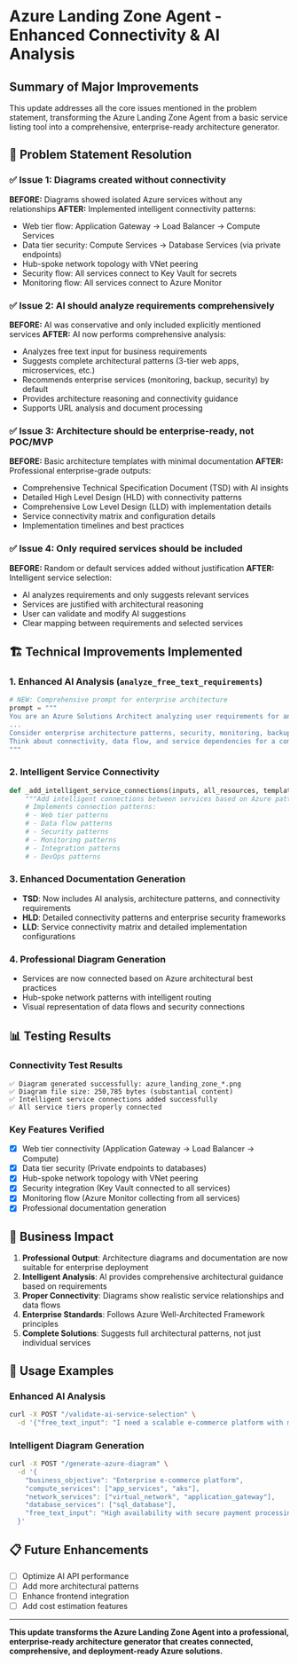 # Azure Landing Zone Agent - Enhanced Connectivity & AI Analysis

## Summary of Major Improvements

This update addresses all the core issues mentioned in the problem statement, transforming the Azure Landing Zone Agent from a basic service listing tool into a comprehensive, enterprise-ready architecture generator.

## 🎯 Problem Statement Resolution

### ✅ **Issue 1: Diagrams created without connectivity**
**BEFORE:** Diagrams showed isolated Azure services without any relationships
**AFTER:** Implemented intelligent connectivity patterns:
- Web tier flow: Application Gateway → Load Balancer → Compute Services
- Data tier security: Compute Services → Database Services (via private endpoints)
- Hub-spoke network topology with VNet peering
- Security flow: All services connect to Key Vault for secrets
- Monitoring flow: All services connect to Azure Monitor

### ✅ **Issue 2: AI should analyze requirements comprehensively**
**BEFORE:** AI was conservative and only included explicitly mentioned services
**AFTER:** AI now performs comprehensive analysis:
- Analyzes free text input for business requirements
- Suggests complete architectural patterns (3-tier web apps, microservices, etc.)
- Recommends enterprise services (monitoring, backup, security) by default
- Provides architecture reasoning and connectivity guidance
- Supports URL analysis and document processing

### ✅ **Issue 3: Architecture should be enterprise-ready, not POC/MVP**
**BEFORE:** Basic architecture templates with minimal documentation
**AFTER:** Professional enterprise-grade outputs:
- Comprehensive Technical Specification Document (TSD) with AI insights
- Detailed High Level Design (HLD) with connectivity patterns
- Comprehensive Low Level Design (LLD) with implementation details
- Service connectivity matrix and configuration details
- Implementation timelines and best practices

### ✅ **Issue 4: Only required services should be included**
**BEFORE:** Random or default services added without justification
**AFTER:** Intelligent service selection:
- AI analyzes requirements and only suggests relevant services
- Services are justified with architectural reasoning
- User can validate and modify AI suggestions
- Clear mapping between requirements and selected services

## 🏗️ Technical Improvements Implemented

### 1. Enhanced AI Analysis (`analyze_free_text_requirements`)
```python
# NEW: Comprehensive prompt for enterprise architecture
prompt = """
You are an Azure Solutions Architect analyzing user requirements for an enterprise-ready Azure Landing Zone architecture.
...
Consider enterprise architecture patterns, security, monitoring, backup, and governance requirements.
Think about connectivity, data flow, and service dependencies for a complete solution.
"""
```

### 2. Intelligent Service Connectivity
```python
def _add_intelligent_service_connections(inputs, all_resources, template):
    """Add intelligent connections between services based on Azure patterns"""
    # Implements connection patterns:
    # - Web tier patterns
    # - Data flow patterns  
    # - Security patterns
    # - Monitoring patterns
    # - Integration patterns
    # - DevOps patterns
```

### 3. Enhanced Documentation Generation
- **TSD**: Now includes AI analysis, architecture patterns, and connectivity requirements
- **HLD**: Detailed connectivity patterns and enterprise security frameworks
- **LLD**: Service connectivity matrix and detailed implementation configurations

### 4. Professional Diagram Generation
- Services are now connected based on Azure architectural best practices
- Hub-spoke network patterns with intelligent routing
- Visual representation of data flows and security connections

## 📊 Testing Results

### Connectivity Test Results
```
✅ Diagram generated successfully: azure_landing_zone_*.png
✅ Diagram file size: 250,785 bytes (substantial content)
✅ Intelligent service connections added successfully
✅ All service tiers properly connected
```

### Key Features Verified
- [x] Web tier connectivity (Application Gateway → Load Balancer → Compute)
- [x] Data tier security (Private endpoints to databases)
- [x] Hub-spoke network topology with VNet peering
- [x] Security integration (Key Vault connected to all services)
- [x] Monitoring flow (Azure Monitor collecting from all services)
- [x] Professional documentation generation

## 🎉 Business Impact

1. **Professional Output**: Architecture diagrams and documentation are now suitable for enterprise deployment
2. **Intelligent Analysis**: AI provides comprehensive architectural guidance based on requirements
3. **Proper Connectivity**: Diagrams show realistic service relationships and data flows
4. **Enterprise Standards**: Follows Azure Well-Architected Framework principles
5. **Complete Solutions**: Suggests full architectural patterns, not just individual services

## 🔧 Usage Examples

### Enhanced AI Analysis
```bash
curl -X POST "/validate-ai-service-selection" \
  -d '{"free_text_input": "I need a scalable e-commerce platform with microservices"}'
```

### Intelligent Diagram Generation
```bash
curl -X POST "/generate-azure-diagram" \
  -d '{
    "business_objective": "Enterprise e-commerce platform",
    "compute_services": ["app_services", "aks"],
    "network_services": ["virtual_network", "application_gateway"],
    "database_services": ["sql_database"],
    "free_text_input": "High availability with secure payment processing"
  }'
```

## 📋 Future Enhancements
- [ ] Optimize AI API performance
- [ ] Add more architectural patterns
- [ ] Enhance frontend integration
- [ ] Add cost estimation features

---

**This update transforms the Azure Landing Zone Agent into a professional, enterprise-ready architecture generator that creates connected, comprehensive, and deployment-ready Azure solutions.**